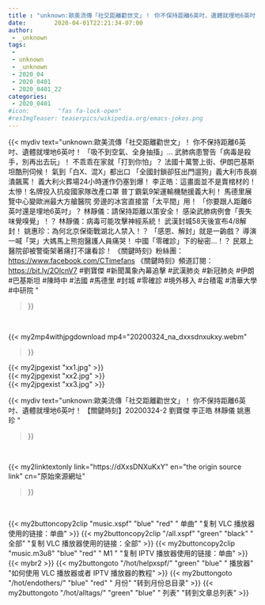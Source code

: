```yaml
---
title : "unknown:歐美流傳「社交距離勸世文」！ 你不保持距離6英吋、遺體就埋地6英吋！ 【關鍵時刻】20200324-2 劉寶傑 李正皓 林靜儀 姚惠珍 "
date:        2020-04-01T22:21:34-07:00
author:
 - _unknown
tags:
 - 
 - unknown
 - _unknown
 - 2020_04
 - 2020_0401
 - 2020_0401_22
categories:
 - 2020_0401
#icon:        "fas fa-lock-open"
#resImgTeaser: teaserpics/wikipedia.org/emacs-jokes.png
---
```







{{< mydiv text="unknown:歐美流傳「社交距離勸世文」！ 你不保持距離6英吋、遺體就埋地6英吋！ 「吸不到空氣、全身抽搐」… 武肺病患警告「病毒是殺手，別再出去玩」！ 不乖乖在家就「打到你怕」？ 法國十萬警上街、伊朗巴基斯坦酷刑伺候！ 氣到「白X、混X」都出口 「全國封鎖卻狂出門遛狗」義大利市長崩潰飆罵！ 義大利火葬場24小時運作仍塞到爆！ 李正皓：這畫面並不是賣棺材的！ 太慘！名牌投入抗疫國家隊改產口罩 普丁霸氣9架運輸機馳援義大利！ 馬德里展覽中心變歐洲最大方艙醫院 旁邊的冰宮直接當「太平間」用！ 「你要跟人距離6英吋還是埋地6英吋」？ 林靜儀：請保持距離以策安全！ 感染武肺病例會「喪失味覺嗅覺」！？ 林靜儀：病毒可能攻擊神經系統！ 武漢封城58天後宣布4/8解封！ 姚惠珍：為何北京保衛戰湖北人禁入！？ 「感恩、解封」就是一齣戲？ 導演一喊「哭」大媽馬上熊抱醫護人員痛哭！ 中國「零確診」下的秘密…！？ 民眾上醫院卻被警衛架著痛打不讓看診！  《關鍵時刻》粉絲團：https://www.facebook.com/CTimefans 《關鍵時刻》頻道訂閱：https://bit.ly/2OlcnV7  #劉寶傑 #新聞萬象內幕追擊 #武漢肺炎 #新冠肺炎 #伊朗 #巴基斯坦 #陳時中  #法國 #馬德里 #封城 #零確診 #境外移入 #台積電 #清華大學 #中研院 "
>}}
<br>


{{< my2mp4withjpgdownload mp4="20200324_na_dxxsdnxukxy.webm"
>}}

{{< my2jpgexist "xx1.jpg" >}}<br>
{{< my2jpgexist "xx2.jpg" >}}<br>
{{< my2jpgexist "xx3.jpg" >}}<br>



{{< mydiv text="unknown:歐美流傳「社交距離勸世文」！ 你不保持距離6英吋、遺體就埋地6英吋！ 【關鍵時刻】20200324-2 劉寶傑 李正皓 林靜儀 姚惠珍 "
>}}
<br>

{{< my2linktextonly link="https://dXxsDNXuKxY"
en="the origin source link" cn="原始來源網址"
>}}


<br>


{{< my2buttoncopy2clip "music.xspf"        "blue"   "red"    " 单曲"  "复制 VLC 播放器使用的链接：单曲" >}} {{< my2buttoncopy2clip "/all.xspf"         "green"  "black"  " 全部"  "复制 VLC 播放器使用的链接：全部" >}} {{< my2buttoncopy2clip "music.m3u8"        "blue"   "red"    " M1 "    "复制 IPTV 播放器使用的链接：单曲" >}} {{< mybr2 >}} {{< my2buttongoto      "/hot/helpxspf/"    "green"  "blue"   " 播放器" "如何使用 VLC 播放器或者 IPTV 播放器的教程" >}} {{< my2buttongoto      "/hot/endothers/"   "blue"   "red"    " 月份"   "转到月份总目录" >}} {{< my2buttongoto      "/hot/alltags/"     "green"  "blue"   " 列表"   "转到文章总列表" >}} 
